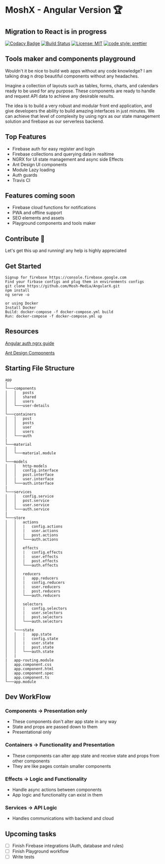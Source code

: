 # MoshX - Angular Version 🏆
## Migration to React is in progress

[![Codacy Badge](https://api.codacy.com/project/badge/Grade/6825a5f1db8f4856aa48f38121f2f993)](https://app.codacy.com/app/Mosh-Media/AngularX?utm_source=github.com&utm_medium=referral&utm_content=Mosh-Media/AngularX&utm_campaign=Badge_Grade_Dashboard)
[![Build Status](https://travis-ci.com/Mosh-Media/AngularX.svg?branch=master)](https://travis-ci.com/Mosh-Media/AngularX)
[![License: MIT](https://img.shields.io/badge/License-MIT-yellow.svg)](https://opensource.org/licenses/MIT)
[![code style: prettier](https://img.shields.io/badge/code_style-prettier-ff69b4.svg?style=flat-square)](https://github.com/prettier/prettier)


## Tools maker and components playground 

Wouldn't it be nice to build web apps without any code knowledge? I am talking drag n drop beautiful components without any headaches.

Imagine a collection of layouts such as tables, forms, charts, and calendars ready to be used for any purpose. These components are ready to handle and request API data to achieve any desirable results.

The idea is to build a very robust and modular front end application, and give developers the ability to build amazing interfaces in just minutes. We can achieve that level of complexity by using ngrx as our state management solution and firebase as our serverless backend.


## Top Features

- Firebase auth for easy register and login 
- Firebase collections and querying data in realtime
- NGRX for UI state management and async side Effects
- Ant Design UI components
- Module Lazy loading
- Auth guards
- Travis CI


## Features coming soon

- Firebase cloud functions for notifications
- PWA and offline support
- SEO elements and assets
- Playground components and tools maker


## Contribute 💙

Let's get this up and running! any help is highly appreciated

## Get Started

```
Signup for firebase https://console.firebase.google.com
Find your firbase configs and plug them in environments configs
git clone https://github.com/Mosh-Media/AngularX.git
npm install
ng serve -o

or using Docker
Install Docker
Build: docker-compose -f docker-compose.yml build
Run: docker-compose -f docker-compose.yml up
```


## Resources

[Angular auth ngrx guide](https://angularfirebase.com/lessons/ngrx-with-firebase-auth-google-oauth-login/)

[Ant Design Components](https://ng.ant.design/docs/introduce/en)


## Starting File Structure

```
app
│
└───components
│   │   posts
│   │   shared
│   │   users
│   └───user-details
│
└───containers
│   │   post
│   │   posts
│   │   user
│   │   users
│   └───auth
|
└───material
│   │
│   └───material.module
│
└───models
│   │   http-models
│   │   config.interface
│   │   post.interface
│   |   user.interface
│   └───auth.interface
|
└───services
│   │   config.service
│   │   post.service
│   │   user.service
│   └───auth.service
|
└───store
│   │   actions
│   │   |   config.actions
│   │   |   user.actions
│   │   |   post.actions
│   │   └───auth.actions
│   │
│   │   effects
│   │   |   config.effects
│   │   |   user.effects
│   │   |   post.effects
│   │   └───auth.effects
│   │
│   │   reducers
│   │   |   app.reducers
│   │   |   config.reducers
│   │   |   user.reducers
│   │   |   post.reducers
│   │   └───auth.reducers
│   │
│   │   selectors
│   │   |   config.selectors
│   │   |   user.selectors
│   │   |   post.selectors
│   │   └───auth.selectors
│   │
│   └───state
│   │   |   app.state
│   │   |   config.state
│   │   |   user.state
│   │   |   post.state
│   │   └───auth.state
│   |
|   app-routing.module
│   app.component.css
│   app.component.html
│   app.component.spec
│   app.component.ts
└───app.module
```
## Dev WorkFlow

### Components -> Presentation only
- These components don't alter app state in any way
- State and props are passed down to them
- Presentational only

### Containers -> Functionality and Presentation
- These components can alter app state and receive state and props from other components
- They are like pages contain smaller components

### Effects -> Logic and Functionality
- Handle async actions between components
- App logic and functionality can exist in them

### Services -> API Logic
- Handles communications with backend and cloud


## Upcoming tasks

- [ ] Finish Firebase integrations (Auth, database and rules)
- [ ] Finish Playground workflow
- [ ] Write tests
